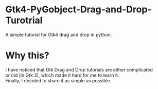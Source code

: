 # Gtk4-PyGobject-Drag-and-Drop-Turotrial
A simple tutorial for Gtk4 drag and drop in python.

# Why this?
I have noticed that Gtk Drag and Drop tutorials are either complicated <br />
or old (in Gtk 3), which made it hard for me to learn it. <br />
Finally, I decided to share it as simple as possible. <br />
